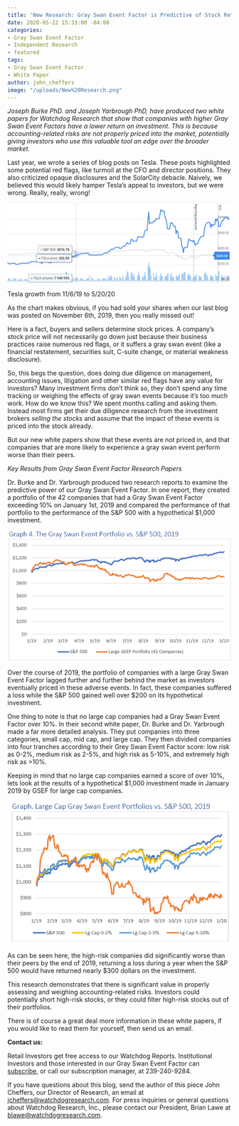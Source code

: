 ```yaml
---
title: 'New Research: Gray Swan Event Factor is Predictive of Stock Return'
date: 2020-05-22 15:33:00 -04:00
categories:
- Gray Swan Event Factor
- Independent Research
- featured
tags:
- Gray Swan Event Factor
- White Paper
author: john_cheffers
image: "/uploads/New%20Research.png"
---
```


*Joseph Burke PhD. and Joseph Yarbrough PhD, have produced two white papers for Watchdog Research that show that companies with higher Gray Swan Event Factors have a lower return on investment. This is because accounting-related risks are not properly priced into the market, potentially giving investors who use this valuable tool an edge over the broader market.*

Last year, we wrote a series of blog posts on Tesla. These posts highlighted some potential red flags, like turmoil at the CFO and director positions. They also criticized opaque disclosures and the SolarCity debacle. Naively, we believed this would likely hamper Tesla’s appeal to investors, but we were wrong. Really, really, wrong!

![WP 5.22.20.png](/uploads/WP%205.22.20.png)

Tesla growth from 11/6/19 to 5/20/20

As the chart makes obvious, if you had sold your shares when our last blog was posted on November 6th, 2019, then you really missed out!

Here is a fact, buyers and sellers determine stock prices. A company’s stock price will not necessarily go down just because their business practices raise numerous red flags, or it suffers a gray swan event (like a financial restatement, securities suit, C-suite change, or material weakness disclosure).

So, this begs the question, does doing due diligence on management, accounting issues, litigation and other similar red flags have any value for investors? Many investment firms don’t think so, they don’t spend any time tracking or weighing the effects of gray swan events because it’s too much work. How do we know this? We spent months calling and asking them. Instead most firms get their due diligence research from the investment brokers *selling the stocks* and assume that the impact of these events is priced into the stock already.

But our new white papers show that these events are not priced in, and that companies that are more likely to experience a gray swan event perform worse than their peers.

*Key Results from Gray Swan Event Factor Research Papers*

Dr. Burke and Dr. Yarbrough produced two research reports to examine the predictive power of our Gray Swan Event Factor. In one report, they created a portfolio of the 42 companies that had a Gray Swan Event Factor exceeding 10% on January 1st, 2019 and compared the performance of that portfolio to the performance of the S&P 500 with a hypothetical $1,000 investment.

![WP 5.22.20 image2.png](/uploads/WP%205.22.20%20image2.png)

Over the course of 2019, the portfolio of companies with a large Gray Swan Event Factor lagged further and further behind the market as investors eventually priced in these adverse events. In fact, these companies suffered a loss while the S&P 500 gained well over $200 on its hypothetical investment.

One thing to note is that no large cap companies had a Gray Swan Event Factor over 10%. In their second white paper, Dr. Burke and Dr. Yarbrough made a far more detailed analysis. They put companies into three categories, small cap, mid cap, and large cap. They then divided companies into four tranches according to their Grey Swan Event Factor score: low risk as 0-2%, medium risk as 2-5%, and high risk as 5-10%, and extremely high risk as >10%.

Keeping in mind that no large cap companies earned a score of over 10%, lets look at the results of a hypothetical $1,000 investment made in January 2019 by GSEF for large cap companies.

![WP 5.22.20 image3.png](/uploads/WP%205.22.20%20image3.png)

As can be seen here, the high-risk companies did significantly worse than their peers by the end of 2019, returning a loss during a year when the S&P 500 would have returned nearly $300 dollars on the investment.

This research demonstrates that there is significant value in properly assessing and weighing accounting-related risks. Investors could potentially short high-risk stocks, or they could filter high-risk stocks out of their portfolios.

There is of course a great deal more information in these white papers, if you would like to read them for yourself, then send us an email.

**Contact us:**

Retail Investors get free access to our Watchdog Reports. Institutional Investors and those interested in our Gray Swan Event Factor can [subscribe](https://www.watchdogresearch.com/pricing), or call our subscription manager, at 239-240-9284.

If you have questions about this blog, send the author of this piece John Cheffers, our Director of Research, an email at [jcheffers@watchdogresearch.com](mailto:jcheffers@watchdogresearch.com). For press inquiries or general questions about Watchdog Research, Inc., please contact our President, Brian Lawe at [blawe@watchdogresearch.com](mailto:blawe@watchdogresearch.com).